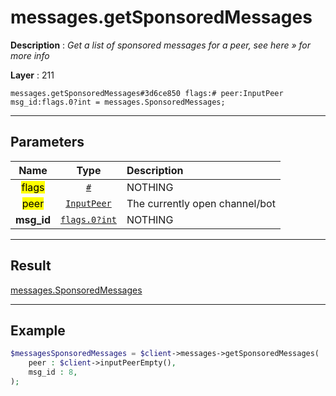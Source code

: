 # messages.getSponsoredMessages

**Description** : *Get a list of sponsored messages for a peer, see here » for more info*

**Layer** : 211

```tl
messages.getSponsoredMessages#3d6ce850 flags:# peer:InputPeer msg_id:flags.0?int = messages.SponsoredMessages;
```

---

## Parameters

| Name | Type | Description |
| :---: | :---: | :--- |
| <mark>flags</mark> | [`#`](type/#) | NOTHING |
| <mark>peer</mark> | [`InputPeer`](type/InputPeer) | The currently open channel/bot |
| **msg_id** | [`flags.0?int`](type/int) | NOTHING |

---

## Result

[messages.SponsoredMessages](type/messages.SponsoredMessages)

---

## Example

```php
$messagesSponsoredMessages = $client->messages->getSponsoredMessages(
	peer : $client->inputPeerEmpty(),
	msg_id : 8,
);
```
